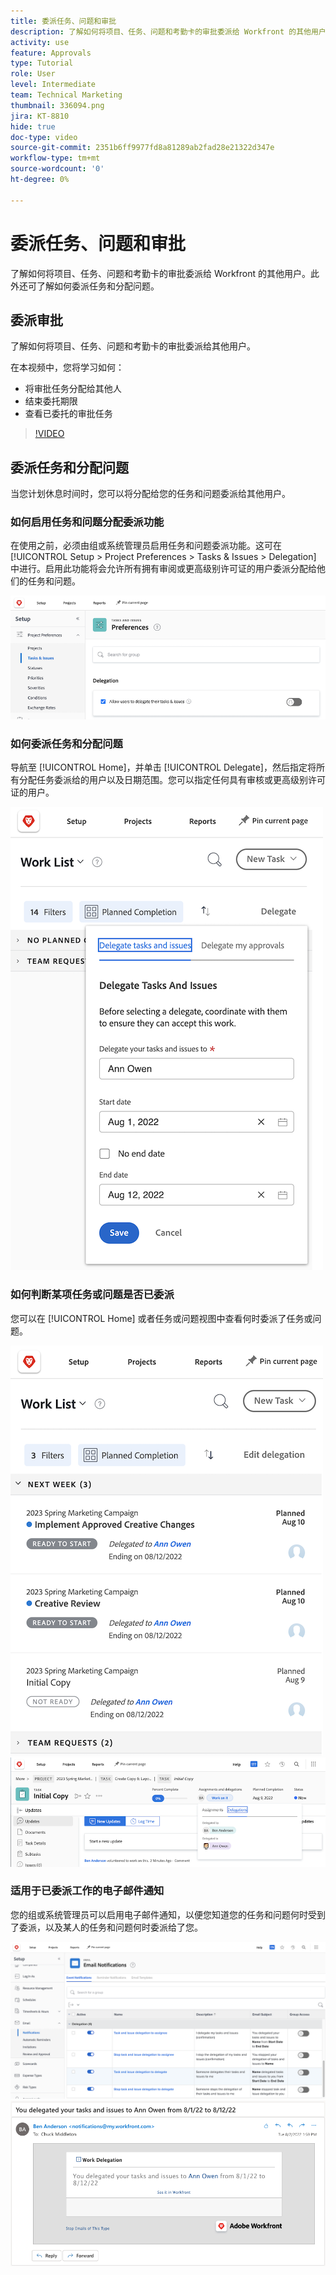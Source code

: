 ```yaml
---
title: 委派任务、问题和审批
description: 了解如何将项目、任务、问题和考勤卡的审批委派给 Workfront 的其他用户。此外还可了解如何委派任务和分配问题。
activity: use
feature: Approvals
type: Tutorial
role: User
level: Intermediate
team: Technical Marketing
thumbnail: 336094.png
jira: KT-8810
hide: true
doc-type: video
source-git-commit: 2351b6ff9977fd8a81289ab2fad28e21322d347e
workflow-type: tm+mt
source-wordcount: '0'
ht-degree: 0%

---
```


# 委派任务、问题和审批

了解如何将项目、任务、问题和考勤卡的审批委派给 Workfront 的其他用户。此外还可了解如何委派任务和分配问题。

## 委派审批

了解如何将项目、任务、问题和考勤卡的审批委派给其他用户。

在本视频中，您将学习如何：

* 将审批任务分配给其他人
* 结束委托期限
* 查看已委托的审批任务

>[!VIDEO](https://video.tv.adobe.com/v/336094/?quality=12&learn=on)

<!---
learn more URLS
Delegate approval request
--->

## 委派任务和分配问题

当您计划休息时间时，您可以将分配给您的任务和问题委派给其他用户。

### 如何启用任务和问题分配委派功能

在使用之前，必须由组或系统管理员启用任务和问题委派功能。这可在 [!UICONTROL Setup > Project Preferences > Tasks & Issues > Delegation] 中进行。启用此功能将会允许所有拥有审阅或更高级别许可证的用户委派分配给他们的任务和问题。

![显示 [!UICONTROL Setup] 委派首选项的屏幕快照](assets/delegation-1.png)

### 如何委派任务和分配问题

导航至 [!UICONTROL Home]，并单击 [!UICONTROL Delegate]，然后指定将所有分配任务委派给的用户以及日期范围。您可以指定任何具有审核或更高级别许可证的用户。

![显示委派选项卡的屏幕快照，位于 [!UICONTROL Home]](assets/delegation-2.png)

### 如何判断某项任务或问题是否已委派

您可以在 [!UICONTROL Home] 或者任务或问题视图中查看何时委派了任务或问题。

![显示已委派任务分配的屏幕快照，位于 [!UICONTROL Home]](assets/delegation-4.png)
![显示任务视图中的已委派任务分配的屏幕快照](assets/delegation-3.png)

### 适用于已委派工作的电子邮件通知

您的组或系统管理员可以启用电子邮件通知，以便您知道您的任务和问题何时受到了委派，以及某人的任务和问题何时委派给了您。

![显示有关委派活动的 [!UICONTROL Setup] 电子邮件通知选项的屏幕快照](assets/delegation-5.png)
![显示工作委派电子邮件的屏幕快照](assets/delegation-6.png)
